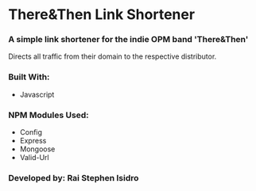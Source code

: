 # There&Then Link Shortener

### A simple link shortener for the indie OPM band 'There&Then'
Directs all traffic from their domain to the respective distributor.

### Built With:
* Javascript

### NPM Modules Used:
* Config
* Express
* Mongoose
* Valid-Url


### Developed by: Rai Stephen Isidro

